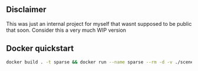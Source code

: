 ## Disclaimer

This was just an internal project for myself that wasnt supposed to be public that soon. Consider this a very much WIP version

## Docker quickstart

```bash
docker build . -t sparse && docker run --name sparse --rm -d -v ./scenes.csv:/app/scenes.csv -v ./config.ini:/app.config.ini -v ./sparse.log:/app/sparse.log -t sparse https://www.clips4sale.com/studio/27897/bettie-bondage https://www.manyvids.com/Profile/590705/bettie-bondage/Store/Videos
```
